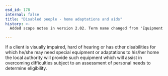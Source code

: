 ```yaml
---
esd_id: 178
internal: false
title: "Disabled people - home adaptations and aids"
history: >-
  Added scope notes in version 2.02. Term name changed from 'Equipment and adaptations to the home' to 'Disabled people - home adaptations and aids' in version 3.00.

---
```


If a client is visually impaired, hard of hearing or has other disabilities for which he/she may need special equipment or adaptations to his/her home the local authority will provide such equipment which will assist in overcoming difficulties subject to an assessment of personal needs to determine eligibility.


